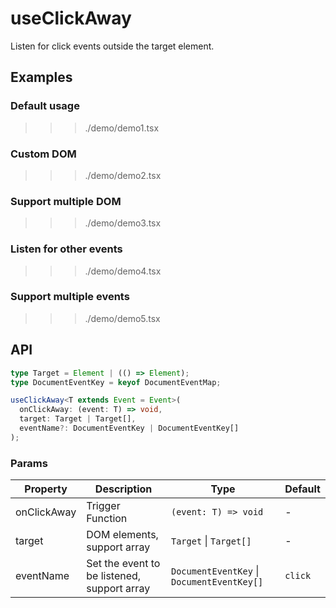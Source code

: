 # useClickAway

Listen for click events outside the target element.

## Examples

### Default usage

>>> ./demo/demo1.tsx

### Custom DOM

>>> ./demo/demo2.tsx

### Support multiple DOM

>>> ./demo/demo3.tsx

### Listen for other events

>>> ./demo/demo4.tsx

### Support multiple events

>>> ./demo/demo5.tsx

## API

```typescript
type Target = Element | (() => Element);
type DocumentEventKey = keyof DocumentEventMap;

useClickAway<T extends Event = Event>(
  onClickAway: (event: T) => void,
  target: Target | Target[],
  eventName?: DocumentEventKey | DocumentEventKey[]
);
```

### Params

| Property    | Description                                 | Type                                       | Default |
| ----------- | ------------------------------------------- | ------------------------------------------ | ------- |
| onClickAway | Trigger Function                            | `(event: T) => void`                       | -       |
| target      | DOM elements, support array          | `Target` \| `Target[]`                     | -       |
| eventName   | Set the event to be listened, support array | `DocumentEventKey` \| `DocumentEventKey[]` | `click` |
